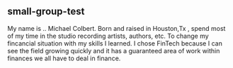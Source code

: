 ## small-group-test
My name is .. Michael Colbert. Born and raised in Houston,Tx , spend most of my time in the studio recording artists, authors, etc.
To change my fincancial situation with my skills I learned. 
I chose FinTech because I can see the field growing quickly and it has a guaranteed area of work within finances we all have to deal in finance.

